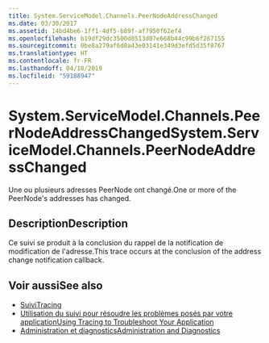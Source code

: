 ```yaml
---
title: System.ServiceModel.Channels.PeerNodeAddressChanged
ms.date: 03/30/2017
ms.assetid: 14bd4be6-1ff1-4df5-b89f-af7950f62ef4
ms.openlocfilehash: b19df29dc3500d8513d07e668b44c99b6f267155
ms.sourcegitcommit: 0be8a279af6d8a43e03141e349d3efd5d35f8767
ms.translationtype: HT
ms.contentlocale: fr-FR
ms.lasthandoff: 04/18/2019
ms.locfileid: "59188947"
---
```

# <a name="systemservicemodelchannelspeernodeaddresschanged"></a><span data-ttu-id="0603b-102">System.ServiceModel.Channels.PeerNodeAddressChanged</span><span class="sxs-lookup"><span data-stu-id="0603b-102">System.ServiceModel.Channels.PeerNodeAddressChanged</span></span>
<span data-ttu-id="0603b-103">Une ou plusieurs adresses PeerNode ont changé.</span><span class="sxs-lookup"><span data-stu-id="0603b-103">One or more of the PeerNode's addresses has changed.</span></span>  
  
## <a name="description"></a><span data-ttu-id="0603b-104">Description</span><span class="sxs-lookup"><span data-stu-id="0603b-104">Description</span></span>  
 <span data-ttu-id="0603b-105">Ce suivi se produit à la conclusion du rappel de la notification de modification de l'adresse.</span><span class="sxs-lookup"><span data-stu-id="0603b-105">This trace occurs at the conclusion of the address change notification callback.</span></span>  
  
## <a name="see-also"></a><span data-ttu-id="0603b-106">Voir aussi</span><span class="sxs-lookup"><span data-stu-id="0603b-106">See also</span></span>

- [<span data-ttu-id="0603b-107">Suivi</span><span class="sxs-lookup"><span data-stu-id="0603b-107">Tracing</span></span>](../../../../../docs/framework/wcf/diagnostics/tracing/index.md)
- [<span data-ttu-id="0603b-108">Utilisation du suivi pour résoudre les problèmes posés par votre application</span><span class="sxs-lookup"><span data-stu-id="0603b-108">Using Tracing to Troubleshoot Your Application</span></span>](../../../../../docs/framework/wcf/diagnostics/tracing/using-tracing-to-troubleshoot-your-application.md)
- [<span data-ttu-id="0603b-109">Administration et diagnostics</span><span class="sxs-lookup"><span data-stu-id="0603b-109">Administration and Diagnostics</span></span>](../../../../../docs/framework/wcf/diagnostics/index.md)
